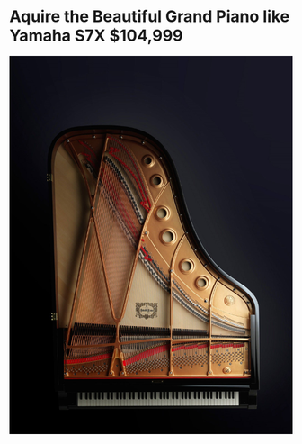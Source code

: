 # Aquire the Beautiful Grand Piano like Yamaha S7X $104,999

![Yamaha S7X](.gitbook/assets/image.png)

